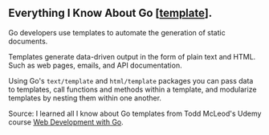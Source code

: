 ## Everything I Know About Go \[[template](https://pkg.go.dev/text/template)\].

Go developers use templates to automate the generation of static documents.

Templates generate data-driven output in the form of plain text and HTML. Such as web pages, emails, and API documentation. 

Using Go's `text/template` and `html/template` packages you can pass data to templates, call functions and methods within a template, and modularize templates by nesting them within one another.


<!-- YouTube video here -->

Source: I learned all I know about Go templates from Todd McLeod's Udemy course [Web Development with Go](https://www.udemy.com/course/go-programming-language).